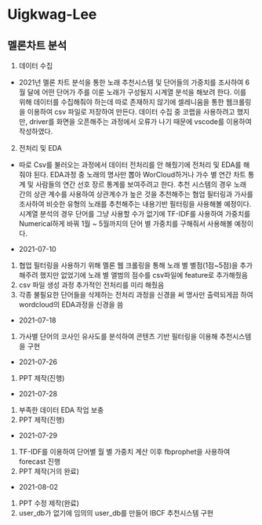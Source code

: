 # Uigkwag-Lee

## 멜론차트 분석

1. 데이터 수집
 - 2021년 멜론 차트 분석을 통한 노래 추천시스템 및 단어들의 가중치를 조사하여 6월 달에 어떤 단어가 주를 이룬 노래가 구성될지 시계열 분석을 해보려 한다. 이를 위해 데이터를 수집해줘야 하는데 따로 존재하지 않기에 셀레니움을 통한 웹크롤링을 이용하여 csv 파일로 저장하여 만든다. 데이터 수집 중 코랩을 사용하려고 했지만,  driver를 화면을 오픈해주는 과정에서 오류가 나기 때문에 vscode를 이용하여 작성하였다.




2. 전처리 및 EDA
 - 따로 Csv를 불러오는 과정에서 데이터 전처리를 안 해줬기에 전처리 및 EDA를 해줘야 된다. EDA과정 중 노래의 명사만 뽑아 WorCloud하거나 가수 별 연간 차트 통계 및 사람들의 연간 선호 장르 통계를 보여주려고 한다. 추천 시스템의 경우 노래 간의 상관 계수를 사용하여 상관계수가 높은 것을 추천해주는 협업 필터링과 가사를 조사하여 비슷한 유형의 노래를 추천해주는 내용기반 필터링을 사용해볼 예정이다. 시계열 분석의 경우 단어를 그냥 사용할 수가 없기에 TF-IDF를 사용하여 가중치를 Numerical하게 바꿔 1월 ~ 5월까지의 단어 별 가중치를 구해줘서 사용해볼 예정이다.


- 2021-07-10
 1. 협업 필터링을 사용하기 위해 멜론 웹 크롤링을 통해 노래 별 별점(1점~5점)을 추가해주려 했지만 없었기에 노래 별 앨범의 점수를 csv파일에 feature로 추가해줬음
 2. csv 파일 생성 과정 추가적인 전처리를 미리 해줬음
 3. 각종 불필요한 단어들을 삭제하는 전처리 과정을 신경을 써 명사만 출력되게끔 하여 wordcloud의 EDA과정을 신경을 씀

- 2021-07-18
 1. 가사별 단어의 코사인 유사도를 분석하여 콘텐츠 기반 필터링을 이용해 추천시스템을 구현

- 2021-07-26
 1. PPT 제작(진행)

- 2021-07-28
 1. 부족한 데이터 EDA 작업 보충
 2. PPT 제작(진행)

- 2021-07-29
 1. TF-IDF를 이용하여 단어별 월 별 가중치 계산 이후 fbprophet을 사용하여 forecast 진행
 2. PPT 제작(거의 완료)

- 2021-08-02
 1. PPT 수정 제작(완료)
 2. user_db가 없기에 임의의 user_db를 만들어 IBCF 추천시스템 구현
